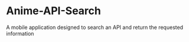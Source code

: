 # Anime-API-Search
A mobile application designed to search an API and return the requested information
